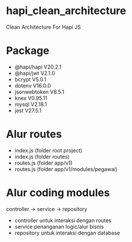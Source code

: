 # hapi_clean_architecture
 Clean Architecture For Hapi JS
# Package
 - @hapi/hapi V20.2.1
 - @hapi/jwt V2.1.0
 - bcrypt V5.0.1
 - dotenv V16.0.0
 - jsonwebtoken V8.5.1
 - knex V0.95.11
 - mysql V2.18.1
 - jest V27.5.1
# Alur routes
 - index.js (folder root project)
 - index.js (folder routes)
 - routes.js (folder app/v1)
 - routes.js (folder app/v1/modules/pegawai)
# Alur coding modules
 controller -> service -> repository
 - controller untuk interaksi dengan routes
 - service penanganan logic/alur bisnis
 - repository untuk interaksi dengan database
